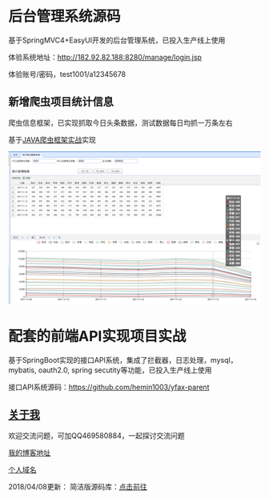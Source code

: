 # 后台管理系统源码

基于SpringMVC4+EasyUI开发的后台管理系统，已投入生产线上使用

体验系统地址：http://182.92.82.188:8280/manage/login.jsp

体验账号/密码，test1001/a12345678

## 新增爬虫项目统计信息

爬虫信息框架，已实现抓取今日头条数据，测试数据每日均抓一万条左右

基于[JAVA爬虫框架实战](https://github.com/hemin1003/java-spider)实现

![image](./aylson-manage/src/main/webapp/resources/images/WX20171115-170301.png)

# 配套的前端API实现项目实战

基于SpringBoot实现的接口API系统，集成了拦截器，日志处理，mysql，mybatis, oauth2.0, spring secutity等功能，已投入生产线上使用

接口API系统源码：https://github.com/hemin1003/yfax-parent

## [关于我](http://heminit.com/about/)

欢迎交流问题，可加QQ469580884，一起探讨交流问题

[我的博客地址](http://blog.csdn.net/hemin1003)

[个人域名](http://heminit.com)


2018/04/08更新：
简洁版源码库：[点击前往](https://github.com/hemin1003/aylson-parent-new)
